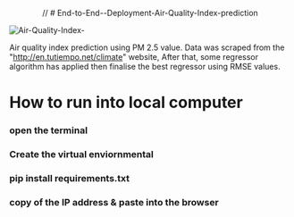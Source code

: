 <p align="center">
    // # End-to-End--Deployment-Air-Quality-Index-prediction
</p>

![Air-Quality-Index-](https://user-images.githubusercontent.com/74568334/120612282-55761b80-c455-11eb-8b68-2afa01a0017e.jpg)
 
 
Air quality index prediction using PM 2.5 value. Data was scraped from the "http://en.tutiempo.net/climate" website, After that, some regressor algorithm has applied then finalise the best regressor using RMSE values.
 # How to run into local computer
 ### open the terminal
 ### Create the virtual enviornmental
 ### pip install requirements.txt
 ### copy of the IP address & paste into the browser
 
